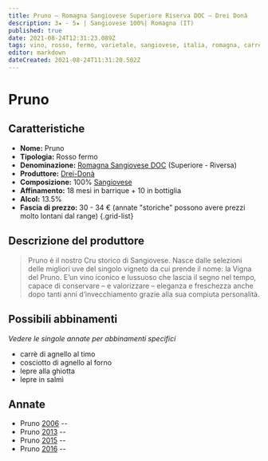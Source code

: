 ```yaml
---
title: Pruno – Romagna Sangiovese Superiore Riserva DOC – Drei Donà
description: 3★ - 5★ | Sangiovese 100%| Romagna (IT)
published: true
date: 2021-08-24T12:31:23.089Z
tags: vino, rosso, fermo, varietale, sangiovese, italia, romagna, carrè di agnello al timo, cosciotto di agnello al forno, lepre alla ghiotta, lepre in salmì, 30 - 34€, 5 stelle
editor: markdown
dateCreated: 2021-08-24T11:31:20.502Z
---
```


# Pruno

## Caratteristiche
- **Nome:** Pruno
- **Tipologia:** Rosso fermo
- **Denominazione:** [Romagna Sangiovese DOC](/denominazioni/Italia/Romagna/DOC/Romagna-Sangiovese) (Superiore - Riversa)
- **Produttore:** [Drei-Donà](/produttori/Italia/Romagna/Drei-Dona) 
- **Composizione:** 100% [Sangiovese](/vitigni/bacca-nera/sangiovese)
- **Affinamento:** 18 mesi in barrique + 10 in bottiglia
- **Alcol:** 13.5%
- **Fascia di prezzo:** 30 - 34 € (annate "storiche" possono avere prezzi molto lontani dal range)
{.grid-list}

## Descrizione del produttore

> Pruno è il nostro Cru storico di Sangiovese. Nasce dalle selezioni delle migliori uve del singolo vigneto da cui prende il nome: la Vigna del Pruno. E’un vino iconico e lussuoso che lascia il segno nel tempo, capace di conservare – e valorizzare – eleganza e freschezza anche dopo tanti anni d’invecchiamento grazie alla sua compiuta personalità.

## Possibili abbinamenti
*Vedere le singole annate per abbinamenti specifici*

- carrè di agnello al timo
- cosciotto di agnello al forno
- lepre alla ghiotta
- lepre in salmì

## Annate
- Pruno [2006](/vini/Italia/Romagna/Drei-Dona/Pruno/2006) -- <span class="star-4"></span>
- Pruno [2013](/vini/Italia/Romagna/Drei-Dona/Pruno/2013) -- <span class="star-3"></span>
- Pruno [2015](/vini/Italia/Romagna/Drei-Dona/Pruno/2015) -- <span class="star-3"></span>
- Pruno [2016](/vini/Italia/Romagna/Drei-Dona/Pruno/2016) -- <span class="star-5"></span>